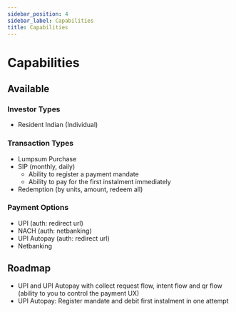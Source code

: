 ```yaml
---
sidebar_position: 4
sidebar_label: Capabilities
title: Capabilities
---
```


# Capabilities

## Available

### Investor Types
- Resident Indian (Individual)

### Transaction Types
- Lumpsum Purchase
- SIP (monthly, daily)
    - Ability to register a payment mandate
    - Ability to pay for the first instalment immediately
- Redemption (by units, amount, redeem all)

### Payment Options
- UPI (auth: redirect url)
- NACH (auth: netbanking)
- UPI Autopay (auth: redirect url)
- Netbanking

## Roadmap
- UPI and UPI Autopay with collect request flow, intent flow and qr flow (ability to you to control the payment UX)
- UPI Autopay: Register mandate and debit first instalment in one attempt